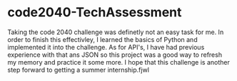 # code2040-TechAssessment

Taking the code 2040 challenge was definetly not an easy task for me. In order to finish this effectivley, I learned the basics of Python and implemented it into the challenge. As for API's, I have had previous experience with that ans JSON so this project was a good way to refresh my memory and practice it some more. I hope that this challenge is another step forward to getting a summer internship.fjwl
